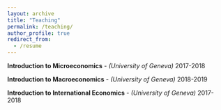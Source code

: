 ```yaml
---
layout: archive
title: "Teaching"
permalink: /teaching/
author_profile: true
redirect_from:
  - /resume
---
```


**Introduction to Microeconomics** - *(University of Geneva)*
2017-2018

**Introduction to Macroeconomics** - *(University of Geneva)*
2018-2019

**Introduction to International Economics** - *(University of Geneva)*
2017-2018
